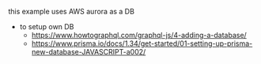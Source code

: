 this example uses AWS aurora as a DB

- to setup own DB
  - https://www.howtographql.com/graphql-js/4-adding-a-database/
  - https://www.prisma.io/docs/1.34/get-started/01-setting-up-prisma-new-database-JAVASCRIPT-a002/
